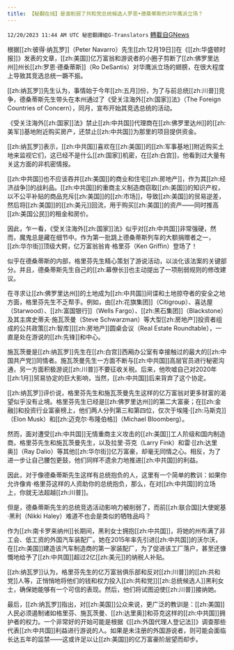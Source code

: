 ```yaml
---
title: 【秘翻在线】是谁削弱了共和党总统候选人罗恩•德桑蒂斯的对华鹰派立场？
---
```

`12/20/2023 11:44 AM UTC 秘密翻譯組G-Translators` [轉載自GNews](https://gnews.org/articles/2132401)

根据[[zh:彼得·纳瓦罗]]（Peter Navarro）先生[[zh:12月19日]]在《[[zh:华盛顿时报]]》发表的文章，[[zh:美国]]亿万富翁和游说者的小圈子剪断了[[zh:佛罗里达州]]州长[[zh:罗恩·德桑蒂斯]]（Ro DeSantis）对华鹰派立场的翅膀，在很大程度上导致其竞选总统一蹶不振。

[[zh:纳瓦罗]]先生认为，事情始于今年[[zh:五月]]份，为了与前总统[[zh:川普]]竞争，德桑蒂斯先生带头在本州通过了《受关注海外[[zh:国家]]法》（The Foreign Countries of Concern），同月，宣布开始其竞选总统的活动。

《受关注海外[[zh:国家]]法》禁止[[zh:中共国]]代理商在[[zh:佛罗里达州]]的[[zh:美军]]基地附近购买房产，还禁止[[zh:中共国]]为那里的项目提供资金。

[[zh:纳瓦罗]]表示，[[zh:中共国]]喜欢在[[zh:美国]]的[[zh:军事基地]]附近购买土地来监视它们，这已经不是什么[[zh:国家]]机密，在[[zh:白宫]]，他看到过大量有关这方面的非机密情报。

[[zh:中共国]]也不应该吞并[[zh:美国]]的商业和住宅[[zh:房地产]]，作为其[[zh:经济战争]]的战利品。[[zh:中共国]]的重商主义制造商窃取[[zh:美国]]的知识产权，以不公平补贴的商品充斥[[zh:美国]]的[[zh:市场]]，导致[[zh:美国]]的贸易逆差，然后将[[zh:美国]]的[[zh:美元]]回流，用于购买[[zh:美国]]的资产——同时推高[[zh:美国公民]]的租金和房价。

因此，乍一看，《受关注海外[[zh:国家]]法》似乎对[[zh:中共国]]非常强硬，然而，魔鬼总是藏在细节中。作为第一批跳上德桑蒂斯列车的大额捐赠者之一，[[zh:华尔街]]顶级大鳄，亿万富翁翁肯·格里芬（Ken Griffin）登场了！

似乎在德桑蒂斯的内部，格里芬先生精心策划了游说活动，以淡化该法案的关键部分。并且，德桑蒂斯先生自己的[[zh:幕僚长]]也主动提出了一项削弱规则的修改建议。

在寻求让[[zh:佛罗里达州]]的土地成为[[zh:中共国]]间谍和土地掠夺者的安全之地方面，格里芬先生不乏帮手。例如，由[[zh:花旗集团]]（Citigroup）、喜达屋（Starwood）、[[zh:富国银行]]（Wells Fargo）、[[zh:黑石集团]]（Blackstone）及其主席史蒂夫·施瓦茨曼（Steve Schwarzman）等大型[[zh:房地产]]投资者组成的公共政策[[zh:智库]][[zh:房地产]]圆桌会议（Real Estate Roundtable），一直是处在游说的[[zh:先锋]]和中心。

施瓦茨曼是[[zh:纳瓦罗]]先生在[[zh:白宫]]西厢办公室有幸接触过的最大的[[zh:中国共产党]]同情者。施瓦茨曼先生一方面不断与[[zh:中共国]]高层官员进行秘密沟通，另一方面积极游说[[zh:川普]]不要征收关税。后来，他吹嘘自己对2020年[[zh:1月]]贸易协定的巨大影响，当然，[[zh:中共国]]后来背弃了这个协定。

[[zh:纳瓦罗]]评价说，格里芬先生和施瓦茨曼先生这样的亿万富翁对更多财富的渴望似乎没有止境。格里芬先生已经是[[zh:佛罗里达州]]的第二大富豪；在[[zh:金融]]和投资行业富豪榜上，他们两人分列第三和第四位，仅次于埃隆·[[zh:马斯克]]（Elon Musk）和[[zh:迈克尔·布隆伯格]]（Michael Bloomberg）。

然而，面对遭受[[zh:中共国]]无情重商主义攻击的[[zh:美国]]工人阶级和国内制造商，格里芬先生和施瓦茨曼先生，以及拉里·芬克（Larry Fink）和雷·[[zh:达里奥]]（Ray Dalio）等其他[[zh:华尔街]]亿万富豪，却毫无同情之心。相反，为了进一步让自己腰包更鼓，他们同样不遗余力地推进[[zh:中共国]]的利益。

因此，对于像德桑蒂斯先生这样有总统抱负的人，这里有一个简单的教训：如果你允许像肯·格里芬这样的人资助你的总统抱负，那么，在对[[zh:中共国]]的立场上，你就无法超越[[zh:川普]]。

但是，德桑蒂斯先生的总统竞选活动影响力被削弱了，而前[[zh:联合国]]大使妮基·黑利（Nikki Haley）难道不也会是类似的牺牲品吗？

作为[[zh:南卡罗来纳州]]长期间，黑利女士拥抱[[zh:中共国]]，将她的州布满了非工会、低工资的外国汽车装配厂。她在2015年率先引进[[zh:中共国]]的沃尔沃，在[[zh:美国]]建造该汽车制造商的第一家装配厂，为了促进该工厂落户，甚至还慷慨地给予了[[zh:中共国]]超过2亿[[zh:美元]]的纳税人补贴。

[[zh:纳瓦罗]]认为，格里芬先生的亿万富翁俱乐部和反对[[zh:川普]]的[[zh:共和党]]人等，正悄悄地将他们的钱和权力投入[[zh:共和党]][[zh:总统候选人]]黑利女士，确保她能够有一个可信的表现。然后，他们将试图迫使[[zh:川普]]接纳她。

最后，[[zh:纳瓦罗]]指出，对[[zh:美国]]公众来说，更广泛的教训是：[[zh:美国]]人民必须遏制诸如格里芬、施瓦茨曼、[[zh:达里奥]]和芬克这样的[[zh:中共国]]拥护者的权力。一个非常好的开始可能是根据《[[zh:外国代理人登记法]]》调查那些代表[[zh:中共国]]利益进行游说的人。如果是未注册的外国游说者，则可能会面临长达五年的监禁——这或许足以让[[zh:美国]]的亿万富豪阶层望而却步。
